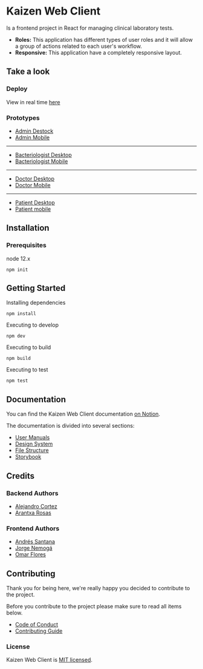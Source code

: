 
# Kaizen Web Client

Is a frontend project in React for managing clinical laboratory tests.

* **Roles:** This application has different types of user roles and it will allow a group of actions related to each user's workflow.
* **Responsive:** This application have a completely responsive layout.


## Take a look
  ### Deploy
  View in real time [here](https://kaizen-web-client.herokuapp.com/ "here")
  
  ### Prototypes
- [Admin Destock](https://www.figma.com/proto/xRZYYfOfWSGVr0J1IDDZsC/Kaizen?node-id=541%3A5739&scaling=min-zoom)
- [Admin Mobile](https://www.figma.com/proto/xRZYYfOfWSGVr0J1IDDZsC/Kaizen?node-id=215%3A622&scaling=min-zoom)

------------

- [Bacteriologist Desktop](https://www.figma.com/proto/xRZYYfOfWSGVr0J1IDDZsC/Kaizen?node-id=710%3A1&scaling=min-zoom)
- [Bacteriologist Mobile](https://www.figma.com/proto/xRZYYfOfWSGVr0J1IDDZsC/Kaizen?node-id=444%3A3724&scaling=min-zoom)
------------
- [Doctor Desktop](https://www.figma.com/proto/xRZYYfOfWSGVr0J1IDDZsC/Kaizen?node-id=763%3A9244&scaling=min-zoom)
- [Doctor Mobile](https://www.figma.com/proto/xRZYYfOfWSGVr0J1IDDZsC/Kaizen?node-id=551%3A20976&scaling=min-zoom)
------------
- [Patient Desktop](https://www.figma.com/proto/xRZYYfOfWSGVr0J1IDDZsC/Kaizen?node-id=773%3A7920&scaling=min-zoom)
- [Patient mobile](https://www.figma.com/proto/xRZYYfOfWSGVr0J1IDDZsC/Kaizen?node-id=773%3A7421&scaling=min-zoom)



## Installation
### Prerequisites

node 12.x
```
npm init
```
## Getting Started

Installing dependencies
```
npm install
```
Executing to develop
```
npm dev
```
Executing to build
```
npm build
```
Executing to test
```
npm test
```
## Documentation

You can find the Kaizen Web Client documentation [on Notion](https://www.notion.so/Web-Client-c1c5c84b90c14994805e1a54e4e7de7d).  

The documentation is divided into several sections:

* [User Manuals](https://www.notion.so/User-Manuals-a896bafc9fbc4fad95154f80e1a638ea)
* [Design System](https://www.notion.so/Design-System-c2b6a84e07064f138b4a3d97a331b980)
* [File Structure](https://www.notion.so/File-structure-e68a15a61efb443e98eba8b6ae766fb1)
* [Storybook](https://sphinx-society.github.io/kaizen-web-client)

## Credits

### Backend Authors

* [Alejandro Cortez](https://www.linkedin.com/in/alejandro-cortez/)
* [Arantxa Rosas](http://aryrosvall.com)

### Frontend Authors

* [Andrés Santana](https://www.linkedin.com/in/andr%C3%A9s-santana-lizcano-a4b960191/)
* [Jorge Nemogá](https://www.linkedin.com/in/jhnemogap/)
* [Omar Flores](https://twitter.com/omarefg)

## Contributing

Thank you for being here, we're really happy you decided to contribute to the project.

Before you contribute to the project please make sure to read all items below.

* [Code of Conduct](/CODE_OF_CONDUCT.md)
* [Contributing Guide](/CONTRIBUTING.md)


### License

Kaizen Web Client is [MIT licensed](./LICENSE).
